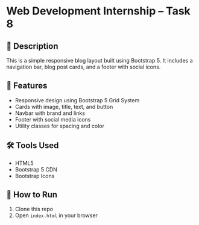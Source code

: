 # Web Development Internship – Task 8

## 📄 Description
This is a simple responsive blog layout built using Bootstrap 5. It includes a navigation bar, blog post cards, and a footer with social icons.

## 🚀 Features
- Responsive design using Bootstrap 5 Grid System
- Cards with image, title, text, and button
- Navbar with brand and links
- Footer with social media icons
- Utility classes for spacing and color

## 🛠️ Tools Used
- HTML5
- Bootstrap 5 CDN
- Bootstrap Icons


## 📁 How to Run
1. Clone this repo
2. Open `index.html` in your browser
